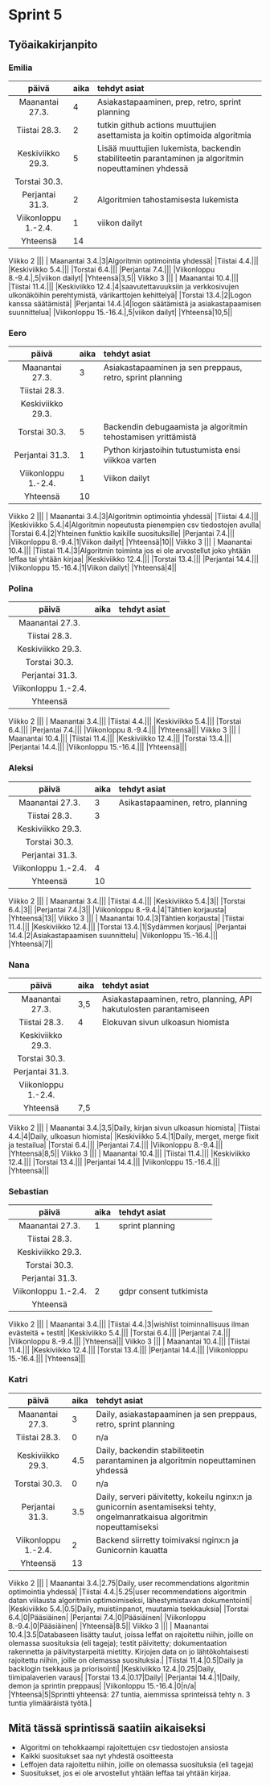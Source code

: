 # Sprint 5
## Työaikakirjanpito

### Emilia
| päivä | aika | tehdyt asiat  |
| :----:|:-----| :-----|
| Maanantai 27.3.|4|Asiakastapaaminen, prep, retro, sprint planning|
|Tiistai 28.3.|2|tutkin github actions muuttujien asettamista ja koitin optimoida algoritmia|
|Keskiviikko 29.3.|5|Lisää muuttujien lukemista, backendin stabiliteetin parantaminen ja algoritmin nopeuttaminen yhdessä|
|Torstai 30.3.|||
|Perjantai 31.3.|2|Algoritmien tahostamisesta lukemista|
|Viikonloppu 1.-2.4.|1|viikon dailyt|
|Yhteensä|14||
Viikko 2
|||
| Maanantai 3.4.|3|Algoritmin optimointia yhdessä|
|Tiistai 4.4.|||
|Keskiviikko 5.4.|||
|Torstai 6.4.|||
|Perjantai 7.4.|||
|Viikonloppu 8.-9.4.|,5|viikon dailyt|
|Yhteensä|3,5||
Viikko 3
|||
| Maanantai 10.4.|||
|Tiistai 11.4.|||
|Keskiviikko 12.4.|4|saavutettavuuksiin ja verkkosivujen ulkonäköihin perehtymistä, värikarttojen kehittelyä|
|Torstai 13.4.|2|Logon kanssa säätämistä|
|Perjantai 14.4.|4|logon säätämistä ja asiakastapaamisen suunnittelua|
|Viikonloppu 15.-16.4.|,5|viikon dailyt|
|Yhteensä|10,5||

### Eero
| päivä | aika | tehdyt asiat  |
| :----:|:-----| :-----|
| Maanantai 27.3.|3|Asiakastapaaminen ja sen preppaus, retro, sprint planning|
|Tiistai 28.3.|||
|Keskiviikko 29.3.|||
|Torstai 30.3.|5|Backendin debugaamista ja algoritmin tehostamisen yrittämistä|
|Perjantai 31.3.|1|Python kirjastoihin tutustumista ensi viikkoa varten|
|Viikonloppu 1.-2.4.|1|Viikon dailyt|
|Yhteensä|10||
Viikko 2
|||
| Maanantai 3.4.|3|Algoritmin optimointia yhdessä|
|Tiistai 4.4.|||
|Keskiviikko 5.4.|4|Algoritmin nopeutusta pienempien csv tiedostojen avulla|
|Torstai 6.4.|2|Yhteinen funktio kaikille suosituksille|
|Perjantai 7.4.|||
|Viikonloppu 8.-9.4.|1|Viikon dailyt|
|Yhteensä|10||
Viikko 3
|||
| Maanantai 10.4.|||
|Tiistai 11.4.|3|Algoritmin toiminta jos ei ole arvostellut joko yhtään leffaa tai yhtään kirjaa|
|Keskiviikko 12.4.|||
|Torstai 13.4.|||
|Perjantai 14.4.|||
|Viikonloppu 15.-16.4.|1|Viikon dailyt|
|Yhteensä|4||

### Polina
| päivä | aika | tehdyt asiat  |
| :----:|:-----| :-----|
| Maanantai 27.3.|||
|Tiistai 28.3.|||
|Keskiviikko 29.3.|||
|Torstai 30.3.|||
|Perjantai 31.3.|||
|Viikonloppu 1.-2.4.|||
|Yhteensä|||
Viikko 2
|||
| Maanantai 3.4.|||
|Tiistai 4.4.|||
|Keskiviikko 5.4.|||
|Torstai 6.4.|||
|Perjantai 7.4.|||
|Viikonloppu 8.-9.4.|||
|Yhteensä|||
Viikko 3
|||
| Maanantai 10.4.|||
|Tiistai 11.4.|||
|Keskiviikko 12.4.|||
|Torstai 13.4.|||
|Perjantai 14.4.|||
|Viikonloppu 15.-16.4.|||
|Yhteensä|||

### Aleksi
| päivä | aika | tehdyt asiat  |
| :----:|:-----| :-----|
| Maanantai 27.3.|3|Asikastapaaminen, retro, planning|
|Tiistai 28.3.|3||
|Keskiviikko 29.3.|||
|Torstai 30.3.|||
|Perjantai 31.3.|||
|Viikonloppu 1.-2.4.|4||
|Yhteensä|10||
Viikko 2
|||
| Maanantai 3.4.|||
|Tiistai 4.4.|||
|Keskiviikko 5.4.|3||
|Torstai 6.4.|3||
|Perjantai 7.4.|3||
|Viikonloppu 8.-9.4.|4|Tähtien korjausta|
|Yhteensä|13||
Viikko 3
|||
| Maanantai 10.4.|3|Tähtien korjausta|
|Tiistai 11.4.|||
|Keskiviikko 12.4.|||
|Torstai 13.4.|1|Sydämmen korjaus|
|Perjantai 14.4.|2|Asiakastapaamisen suunnittelu|
|Viikonloppu 15.-16.4.|||
|Yhteensä|7||

### Nana
| päivä | aika | tehdyt asiat  |
| :----:|:-----| :-----|
| Maanantai 27.3.|3,5|Asiakastapaaminen, retro, planning, API hakutulosten parantamiseen|
|Tiistai 28.3.|4|Elokuvan sivun ulkoasun hiomista|
|Keskiviikko 29.3.|||
|Torstai 30.3.|||
|Perjantai 31.3.|||
|Viikonloppu 1.-2.4.|||
|Yhteensä|7,5||
Viikko 2
|||
| Maanantai 3.4.|3,5|Daily, kirjan sivun ulkoasun hiomista|
|Tiistai 4.4.|4|Daily, ulkoasun hiomista|
|Keskiviikko 5.4.|1|Daily, merget, merge fixit ja testailua|
|Torstai 6.4.|||
|Perjantai 7.4.|||
|Viikonloppu 8.-9.4.|||
|Yhteensä|8,5||
Viikko 3
|||
| Maanantai 10.4.|||
|Tiistai 11.4.|||
|Keskiviikko 12.4.|||
|Torstai 13.4.|||
|Perjantai 14.4.|||
|Viikonloppu 15.-16.4.|||
|Yhteensä|||

### Sebastian
| päivä | aika | tehdyt asiat  |
| :----:|:-----| :-----|
| Maanantai 27.3.|1|sprint planning|
|Tiistai 28.3.|||
|Keskiviikko 29.3.|||
|Torstai 30.3.|||
|Perjantai 31.3.|||
|Viikonloppu 1.-2.4.|2|gdpr consent tutkimista|
|Yhteensä|||
Viikko 2
|||
| Maanantai 3.4.|||
|Tiistai 4.4.|3|wishlist toiminnallisuus ilman evästeitä + testit|
|Keskiviikko 5.4.|||
|Torstai 6.4.|||
|Perjantai 7.4.|||
|Viikonloppu 8.-9.4.|||
|Yhteensä|||
Viikko 3
|||
| Maanantai 10.4.|||
|Tiistai 11.4.|||
|Keskiviikko 12.4.|||
|Torstai 13.4.|||
|Perjantai 14.4.|||
|Viikonloppu 15.-16.4.|||
|Yhteensä|||

### Katri
| päivä | aika | tehdyt asiat  |
| :----:|:-----| :-----|
| Maanantai 27.3.|3|Daily, asiakastapaaminen ja sen preppaus, retro, sprint planning|
|Tiistai 28.3.|0|n/a|
|Keskiviikko 29.3.|4.5|Daily, backendin stabiliteetin parantaminen ja algoritmin nopeuttaminen yhdessä|
|Torstai 30.3.|0|n/a|
|Perjantai 31.3.|3.5|Daily, serveri päivitetty, kokeilu nginx:n ja gunicornin asentamiseksi tehty, ongelmanratkaisua algoritmin nopeuttamiseksi|
|Viikonloppu 1.-2.4.|2|Backend siirretty toimivaksi nginx:n ja Gunicornin kauatta|
|Yhteensä|13||
Viikko 2
|||
| Maanantai 3.4.|2.75|Daily, user recommendations algoritmin optimointia yhdessä|
|Tiistai 4.4.|5.25|user recommendations algoritmin datan viilausta algoritmin optimoimiseksi, lähestymistavan dokumentointi|
|Keskiviikko 5.4.|0.5|Daily, muistiinpanot, muutamia tsekkauksia|
|Torstai 6.4.|0|Pääsiäinen|
|Perjantai 7.4.|0|Pääsiäinen|
|Viikonloppu 8.-9.4.|0|Pääsiäinen|
|Yhteensä|8.5||
Viikko 3
|||
| Maanantai 10.4.|3.5|Databaseen lisätty taulut, joissa leffat on rajoitettu niihin, joille on olemassa suosituksia (eli tageja); testit päivitetty; dokumentaation rakennetta ja päivitystarpeitä mietitty. Kirjojen data on jo lähtökohtaisesti rajoitettu niihin, joille on olemassa suosituksia.|
|Tiistai 11.4.|0.5|Daily ja backlogin tsekkaus ja priorisointi|
|Keskiviikko 12.4.|0.25|Daily, tiimipalaverien varaus|
|Torstai 13.4.|0.17|Daily|
|Perjantai 14.4.|1|Daily, demon ja sprintin preppaus|
|Viikonloppu 15.-16.4.|0|n/a|
|Yhteensä|5|Sprintti yhteensä: 27 tuntia, aiemmissa sprinteissä tehty n. 3 tuntia ylimääräistä työtä.|

## Mitä tässä sprintissä saatiin aikaiseksi
- Algoritmi on tehokkaampi rajoitettujen csv tiedostojen ansiosta
- Kaikki suositukset saa nyt yhdestä osoitteesta
- Leffojen data rajoitettu niihin, joille on olemassa suosituksia (eli tageja)
- Suositukset, jos ei ole arvostellut yhtään leffaa tai yhtään kirjaa.
